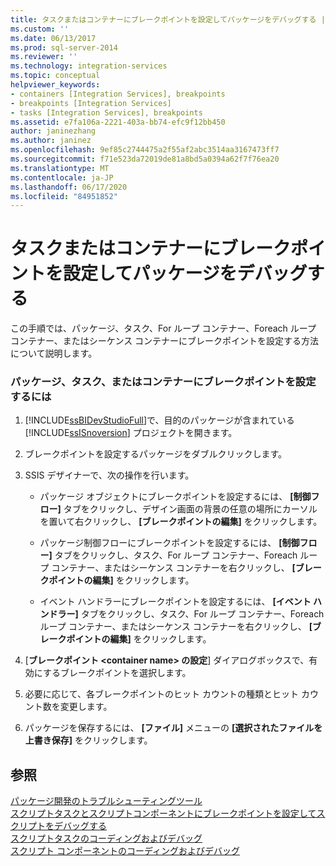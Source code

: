 ```yaml
---
title: タスクまたはコンテナーにブレークポイントを設定してパッケージをデバッグする |Microsoft Docs
ms.custom: ''
ms.date: 06/13/2017
ms.prod: sql-server-2014
ms.reviewer: ''
ms.technology: integration-services
ms.topic: conceptual
helpviewer_keywords:
- containers [Integration Services], breakpoints
- breakpoints [Integration Services]
- tasks [Integration Services], breakpoints
ms.assetid: e7fa106a-2221-403a-bb74-efc9f12bb450
author: janinezhang
ms.author: janinez
ms.openlocfilehash: 9ef85c2744475a2f55af2abc3514aa3167473ff7
ms.sourcegitcommit: f71e523da72019de81a8bd5a0394a62f7f76ea20
ms.translationtype: MT
ms.contentlocale: ja-JP
ms.lasthandoff: 06/17/2020
ms.locfileid: "84951852"
---
```

# <a name="debug-a-package-by-setting-breakpoints-on-a-task-or-a-container"></a>タスクまたはコンテナーにブレークポイントを設定してパッケージをデバッグする
  この手順では、パッケージ、タスク、For ループ コンテナー、Foreach ループ コンテナー、またはシーケンス コンテナーにブレークポイントを設定する方法について説明します。  
  
### <a name="to-set-breakpoints-in-a-package-a-task-or-a-container"></a>パッケージ、タスク、またはコンテナーにブレークポイントを設定するには  
  
1.  [!INCLUDE[ssBIDevStudioFull](../includes/ssbidevstudiofull-md.md)]で、目的のパッケージが含まれている [!INCLUDE[ssISnoversion](../includes/ssisnoversion-md.md)] プロジェクトを開きます。  
  
2.  ブレークポイントを設定するパッケージをダブルクリックします。  
  
3.  SSIS デザイナーで、次の操作を行います。  
  
    -   パッケージ オブジェクトにブレークポイントを設定するには、 **[制御フロー]** タブをクリックし、デザイン画面の背景の任意の場所にカーソルを置いて右クリックし、 **[ブレークポイントの編集]** をクリックします。  
  
    -   パッケージ制御フローにブレークポイントを設定するには、 **[制御フロー]** タブをクリックし、タスク、For ループ コンテナー、Foreach ループ コンテナー、またはシーケンス コンテナーを右クリックし、 **[ブレークポイントの編集]** をクリックします。  
  
    -   イベント ハンドラーにブレークポイントを設定するには、 **[イベント ハンドラー]** タブをクリックし、タスク、For ループ コンテナー、Foreach ループ コンテナー、またはシーケンス コンテナーを右クリックし、 **[ブレークポイントの編集]** をクリックします。  
  
4.  [**ブレークポイント \<container name> の設定**] ダイアログボックスで、有効にするブレークポイントを選択します。  
  
5.  必要に応じて、各ブレークポイントのヒット カウントの種類とヒット カウント数を変更します。  
  
6.  パッケージを保存するには、 **[ファイル]** メニューの **[選択されたファイルを上書き保存]** をクリックします。  
  
## <a name="see-also"></a>参照  
 [パッケージ開発のトラブルシューティングツール](troubleshooting/troubleshooting-tools-for-package-development.md)   
 [スクリプトタスクとスクリプトコンポーネントにブレークポイントを設定してスクリプトをデバッグする](data-flow/transformations/script-component.md)   
 [スクリプトタスクのコーディングおよびデバッグ](control-flow/script-task.md)   
 [スクリプト コンポーネントのコーディングおよびデバッグ](extending-packages-scripting/data-flow-script-component/coding-and-debugging-the-script-component.md)  
  
  
